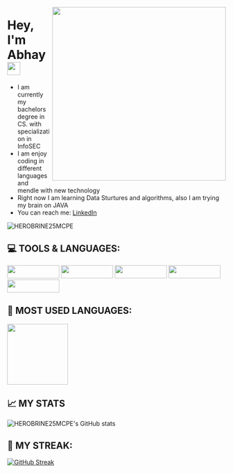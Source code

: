 <p align="right">
  <img src ="https://tenor.com/view/android-update-maintenance-gif-16830375.gif" width = "400" height = "400" align = "right">
  </p>

# Hey, I'm Abhay <img src="https://raw.githubusercontent.com/MartinHeinz/MartinHeinz/master/wave.gif" width="30px">

- I am currently my bachelors degree in CS. with specialization in InfoSEC
- I am enjoy coding in different languages and mendle with new technology
- Right now I am learning Data Sturtures and algorithms, also I am trying my brain on JAVA
- You can reach me: [LinkedIn](https://www.linkedin.com/in/abhay-tomer-65843b1a0/) 

<p align="left"> <img src="https://komarev.com/ghpvc/?username=HEROBRINE25MCPE&label=Profile%20views&color=0e75b6&style=flat" alt="HEROBRINE25MCPE" /> </p>



## 💻 TOOLS & LANGUAGES:
<img src ="https://img.shields.io/badge/Code-Java-informational?style=flat&logo=Java&logoColor=white&color=2E8B57" width = "120" height = "30"> <img src ="https://img.shields.io/badge/Code-C++-informational?style=flat&logo=C&logoColor=white&color=2E8B57" width = "120" height = "30">
<img src ="https://img.shields.io/badge/Code-MySQL-informational?style=flat&logo=MySQL&logoColor=white&color=2E8B57" width = "120" height = "30">
<img src ="https://img.shields.io/badge/Code-Android-informational?style=flat&logo=Android&logoColor=white&color=2E8B57" width = "120" height = "30">
<img src ="https://img.shields.io/badge/Code-github-informational?style=flat&logo=git&logoColor=white&color=2E8B57" width = "120" height = "30">

## 📙 MOST USED LANGUAGES:
 <img src ="https://github-readme-stats.vercel.app/api/top-langs/?username=HEROBRINE25MCPE&theme=gotham" height = "140">

## 📈 MY STATS
![HEROBRINE25MCPE's GitHub stats](https://github-readme-stats.vercel.app/api?username=HEROBRINE25MCPE&show_icons=true&theme=gotham&layout=compact)

## 🎇 MY STREAK:
[![GitHub Streak](https://github-readme-streak-stats.herokuapp.com/?user=HEROBRINE25MCPE&theme=gotham)](https://git.io/streak-stats)

